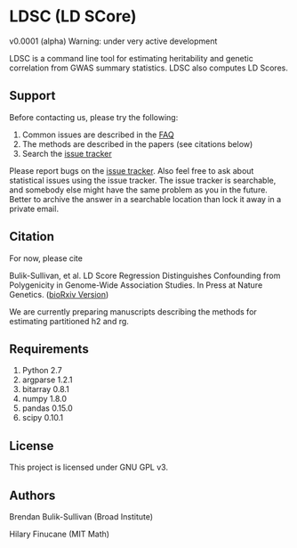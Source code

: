 LDSC (LD SCore)
===============

v0.0001 (alpha)
Warning: under very active development

LDSC is a command line tool for estimating heritability and genetic correlation from GWAS
summary statistics. LDSC also computes LD Scores.

Support
-------

Before contacting us, please try the following:

1. Common issues are described in the [FAQ](docs/FAQ)
2. The methods are described in the papers (see citations below)
3. Search the [issue tracker](https://github.com/bulik/ldsc/issues)

Please report bugs on the [issue tracker](https://github.com/bulik/ldsc/issues). Also feel free to ask about statistical issues using the issue tracker. The issue tracker is searchable, and somebody else might have the same problem as you in the future. Better to archive the answer in a searchable location than lock it away in a private email. 

Citation
--------

For now, please cite

Bulik-Sullivan, et al. LD Score Regression Distinguishes Confounding from Polygenicity in Genome-Wide Association Studies.
In Press at Nature Genetics. ([bioRxiv Version](http://biorxiv.org/content/early/2014/02/21/002931))

We are currently preparing manuscripts describing the methods for estimating partitioned h2 and rg.

Requirements
------------

1. Python 2.7
2. argparse 1.2.1
3. bitarray 0.8.1
4. numpy 1.8.0
5. pandas 0.15.0
6. scipy 0.10.1

License
-------

This project is licensed under GNU GPL v3.


Authors
-------

Brendan Bulik-Sullivan (Broad Institute)

Hilary Finucane (MIT Math)
